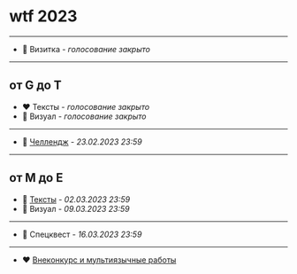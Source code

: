 # wtf 2023
----------

* 💜 Визитка - *голосование закрыто*

----------

## от G до T
* ❤️ Тексты - *голосование закрыто*
* 🧡 Визуал - *голосование закрыто*

----------

* 💛 [Челлендж](/wtf2023/03_challenge.htm) - *23.02.2023  23:59*

----------

## от M до E
* 💚 [Тексты](/wtf2023/04_rnc21_texts.htm) - *02.03.2023  23:59*
* 💙 Визуал - *09.03.2023  23:59*

----------

* 💜 Спецквест - *16.03.2023  23:59*

----------

* ❤️ [Внеконкурс и мультиязычные работы](/wtf2023/00_out.htm)
